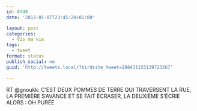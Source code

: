 ```yaml
---
id: 8748
date: '2013-01-07T23:45:20+01:00'

layout: post
categories:
  - Vis ma vie
tags:
  - tweet
format: status
publish_social: no
guid: 'http://tweets.local/?birdsite_tweet=288431155139723267'

---
```


RT @gnoukk: C’EST DEUX POMMES DE TERRE QUI TRAVERSENT LA RUE, LA PREMIÈRE S’AVANCE ET SE FAIT ÉCRASER, LA DEUXIÈME S’ÉCRIE ALORS : OH PURÉE